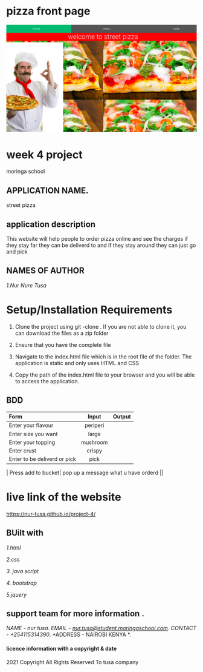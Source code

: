 # pizza front page
 <img src="front.png">
 
 # week 4 project
 moringa school
## APPLICATION NAME.
street pizza
 ## application description
This website will help people to order pizza online and see the charges  if they stay far they can be deliverd to and if they stay around they can just go and pick





## NAMES OF AUTHOR
*1.Nur Nure Tusa*

# Setup/Installation Requirements

1. Clone the project using git -clone . If you are not able to clone it, you can download the files as a zip folder

2. Ensure that you have the complete file

3. Navigate to the index.html file which is in the root file of the folder. The application is static and only uses HTML and CSS 

4. Copy the path of the index.html file to your browser and you will be able to access the application.

## BDD
| Form      | Input        | Output       |
| :------------- | :----------: | -----------: |
|  Enter your flavour  |   periperi |     |
|  Enter size you want  |   large |     |
|  Enter your topping |   mushroom |     |
|  Enter crust |   crispy |     |
|  Enter to be deliverd or pick |   pick |     |



| Press add to bucket| pop up a message what u have orderd    ||




# live link of the website
https://nur-tusa.github.io/project-4/

## BUilt with
*1.html*

*2.css*

*3. java script*

*4. bootstrap*

*5.jquery*


## support team for more information .
*NAME - nur tusa*.
*EMAIL - nur.tusa@student.moringaschool.com*.
*CONTACT - +254115314390*. 
*ADDRESS - NAIROBI KENYA *.


#### licence information with a copyright & date

2021 Copyright All Rights Reserved To tusa company






